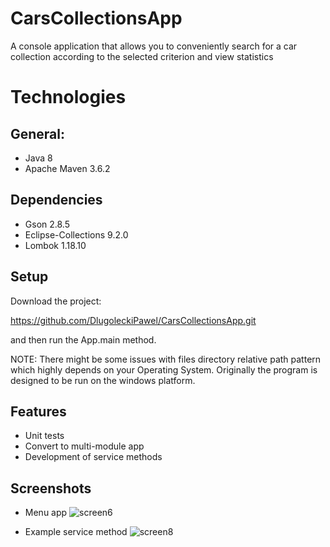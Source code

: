 # CarsCollectionsApp
A console application that allows you to conveniently search for a car collection according to the selected criterion and view statistics

# Technologies

## General:
* Java 8
* Apache Maven 3.6.2

## Dependencies
* Gson 2.8.5
* Eclipse-Collections 9.2.0
* Lombok 1.18.10

## Setup
Download the project:

https://github.com/DlugoleckiPawel/CarsCollectionsApp.git

and then run the App.main method.

NOTE: There might be some issues with files directory relative path pattern which highly depends on your Operating System. Originally the program is designed to be run on the windows platform.

## Features
* Unit tests 
* Convert to multi-module app
* Development of service methods

## Screenshots
* Menu app
![screen6](https://user-images.githubusercontent.com/66091883/83359398-4825dd00-a37a-11ea-8e9b-ddee20ebcd7e.png)

* Example service method
![screen8](https://user-images.githubusercontent.com/66091883/83359495-db5f1280-a37a-11ea-87d2-285b9b80f1c2.png)

